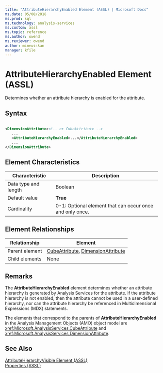 ```yaml
---
title: "AttributeHierarchyEnabled Element (ASSL) | Microsoft Docs"
ms.date: 05/08/2018
ms.prod: sql
ms.technology: analysis-services
ms.custom: assl
ms.topic: reference
ms.author: owend
ms.reviewer: owend
author: minewiskan
manager: kfile
---
```

# AttributeHierarchyEnabled Element (ASSL)

  Determines whether an attribute hierarchy is enabled for the attribute.  
  
## Syntax  
  
```xml  
  
<DimensionAttribute><!-- or CubeAttribute -->  
   ...  
   <AttributeHierarchyEnabled>...</AttributeHierarchyEnabled>  
   ...  
</DimensionAttribute>  
```  
  
## Element Characteristics  
  
|Characteristic|Description|  
|--------------------|-----------------|  
|Data type and length|Boolean|  
|Default value|**True**|  
|Cardinality|0-1: Optional element that can occur once and only once.|  
  
## Element Relationships  
  
|Relationship|Element|  
|------------------|-------------|  
|Parent element|[CubeAttribute](../../../analysis-services/scripting/data-type/cubeattribute-data-type-assl.md), [DimensionAttribute](../../../analysis-services/scripting/data-type/dimensionattribute-data-type-assl.md)|  
|Child elements|None|  
  
## Remarks  
 The **AttributeHierarchyEnabled** element determines whether an attribute hierarchy is generated by Analysis Services for the attribute. If the attribute hierarchy is not enabled, then the attribute cannot be used in a user-defined hierarchy, nor can the attribute hierarchy be referenced in Multidimensional Expressions (MDX) statements.  
  
 The elements that correspond to the parents of **AttributeHierarchyEnabled** in the Analysis Management Objects (AMO) object model are <xref:Microsoft.AnalysisServices.CubeAttribute> and <xref:Microsoft.AnalysisServices.DimensionAttribute>.  
  
## See Also  
 [AttributeHierarchyVisible Element &#40;ASSL&#41;](../../../analysis-services/scripting/properties/attributehierarchyvisible-element-assl.md)   
 [Properties &#40;ASSL&#41;](../../../analysis-services/scripting/properties/properties-assl.md)  
  
  
